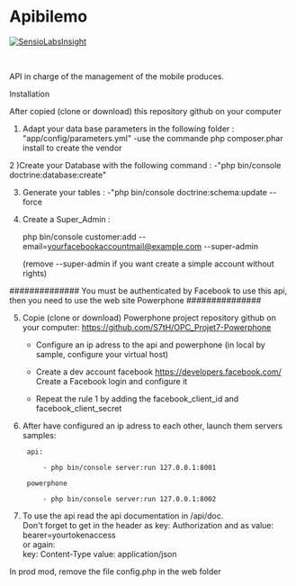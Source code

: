 <h1>Apibilemo</h1>

[![SensioLabsInsight](https://insight.sensiolabs.com/projects/d4c45487-6807-4567-b53d-3fb5655a51d5/big.png)](https://insight.sensiolabs.com/projects/d4c45487-6807-4567-b53d-3fb5655a51d5)


<br/>

API in charge of the management of the mobile produces.

Installation

After copied (clone or download) this repository github on your computer

1) Adapt your data base parameters in the following folder :        "app/config/parameters.yml"
    -use the commande php composer.phar install to create the vendor
    
2 )Create your Database with the following command : 
    -"php bin/console doctrine:database:create"

3) Generate your tables : 
    -"php bin/console doctrine:schema:update --force

4) Create a Super_Admin :

    php bin/console customer:add  --email=yourfacebookaccountmail@example.com --super-admin

    (remove --super-admin if you want create a simple account without rights)


############## You must be authenticated by Facebook to use this api, then you need to use the web site Powerphone ###############


5) Copie (clone or download) Powerphone project repository github on your computer:
    https://github.com/S7tH/OPC_Projet7-Powerphone

    - Configure an ip adress to the api and powerphone (in local by sample, configure your virtual host)

    - Create a dev account facebook
        https://developers.facebook.com/
        Create a Facebook login and configure it

    - Repeat the rule 1 by adding the facebook_client_id and facebook_client_secret


6) After have configured an ip adress to each other, launch them servers
    samples:

        api:

            - php bin/console server:run 127.0.0.1:8001

        powerphone

            - php bin/console server:run 127.0.0.1:8002

7) To use the api read the api documentation in /api/doc. <br/>
    Don't forget to get in the header as key: Authorization and as value: bearer=yourtokenaccess  <br/>
    or again: <br/>
    key: Content-Type value: application/json
    
In prod mod, remove the file config.php in the web folder



